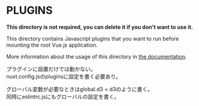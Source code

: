 # PLUGINS

**This directory is not required, you can delete it if you don't want to use it.**

This directory contains Javascript plugins that you want to run before mounting the root Vue.js application.

More information about the usage of this directory in [the documentation](https://nuxtjs.org/guide/plugins).

プラグインに設置だけでは動かない。  
nuxt.config.jsのpluginsに設定を書く必要あり。  

グローバル変数が必要なときはglobal.d3 = d3のように書く。  
同時にeslintrc.jsにもグローバルの設定を書く。
